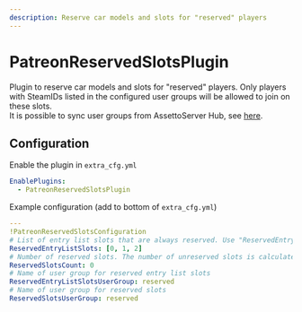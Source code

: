```yaml
---
description: Reserve car models and slots for "reserved" players
---
```


# PatreonReservedSlotsPlugin
Plugin to reserve car models and slots for "reserved" players. Only players with SteamIDs listed in the configured user groups will be allowed to join on these slots.  
It is possible to sync user groups from AssettoServer Hub, see [here](/patreon-docs/assettoserver-hub/#how-to-sync-user-groups-from-the-hub-to-your-game-servers).

## Configuration
Enable the plugin in `extra_cfg.yml`
```yaml
EnablePlugins:
  - PatreonReservedSlotsPlugin
```
Example configuration (add to bottom of `extra_cfg.yml`)
```yaml
---
!PatreonReservedSlotsConfiguration
# List of entry list slots that are always reserved. Use "ReservedEntryListSlots: []" to disable
ReservedEntryListSlots: [0, 1, 2]
# Number of reserved slots. The number of unreserved slots is calculated like this: Total slots - Fixed AI slots - Reserved car model slots - Reserved slots. 0 to disable
ReservedSlotsCount: 0
# Name of user group for reserved entry list slots
ReservedEntryListSlotsUserGroup: reserved
# Name of user group for reserved slots
ReservedSlotsUserGroup: reserved
```
